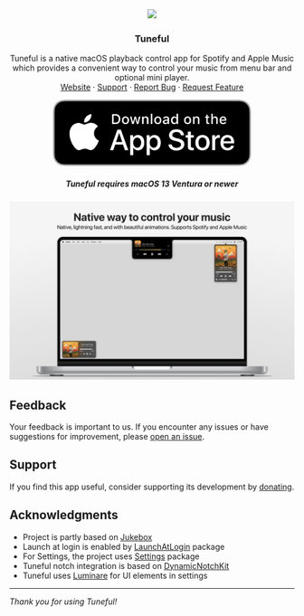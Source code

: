 <div align="center">
  <a href="https://github.com/martinfekete10/Tuneful">
    <img src="docs/images/icon.png" width="350">
  </a>

  <h3 align="center">Tuneful</h3>

  <p align="center">
    Tuneful is a native macOS playback control app for Spotify and Apple Music which provides a convenient way to control your music from menu bar and optional mini player.
    <br />
    <a href="https://tuneful.dev/">Website</a>
    ·
    <a href="https://ko-fi.com/martinfekete">Support</a>
    ·
    <a href="https://github.com/martinfekete10/Tuneful/issues">Report Bug</a>
    ·
    <a href="https://github.com/martinfekete10/Tuneful/issues">Request Feature</a>
  </p>
</div>

<p align="center">
  <a href="https://apps.apple.com/us/app/tuneful/id6739804295?mt=12">
    <img width="350" src="docs/images/download.png">
  </a>
</p>
<h5 align="center">Tuneful requires macOS 13 Ventura or newer</h5>

<p align="center">
  <img width="950" src="docs/images/All.png">
</p>

## Feedback

Your feedback is important to us. If you encounter any issues or have suggestions for improvement, please [open an issue](https://github.com/martinfekete10/Tuneful/issues).

## Support

If you find this app useful, consider supporting its development by [donating](https://ko-fi.com/martinfekete).

## Acknowledgments

-   Project is partly based on [Jukebox](https://github.com/Jaysce/Jukebox/tree/main)
-   Launch at login is enabled by [LaunchAtLogin](https://github.com/sindresorhus/LaunchAtLogin) package
-   For Settings, the project uses [Settings](https://github.com/sindresorhus/Settings) package
-   Tuneful notch integration is based on [DynamicNotchKit](https://github.com/MrKai77/DynamicNotchKit)
-   Tuneful uses [Luminare](https://github.com/MrKai77/Luminare) for UI elements in settings

---

_Thank you for using Tuneful!_

